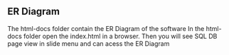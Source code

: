 ## ER Diagram
The html-docs folder contain the ER Diagram of the software
In the html-docs folder open the index.html in a browser. Then you will see SQL DB page view in slide menu and can acess the ER Diagram
